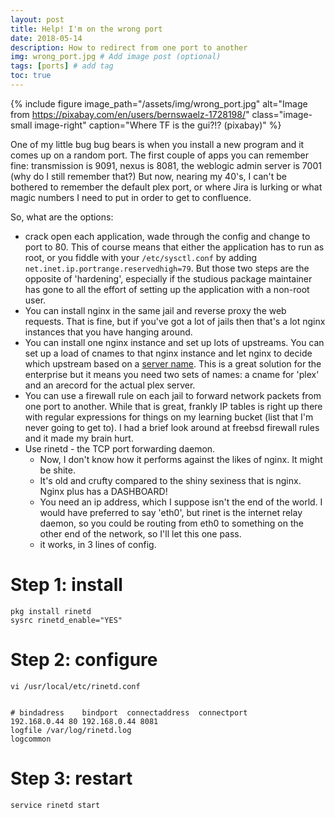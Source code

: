 ```yaml
---
layout: post
title: Help! I'm on the wrong port
date: 2018-05-14
description: How to redirect from one port to another
img: wrong_port.jpg # Add image post (optional)
tags: [ports] # add tag
toc: true
---
```


{% include figure image_path="/assets/img/wrong_port.jpg" alt="Image from https://pixabay.com/en/users/bernswaelz-1728198/" class="image-small image-right" caption="Where TF is the gui?!? (pixabay)" %}


One of my little bug bug bears is when you install a new program and it comes up on a random port. The first couple of apps you can remember fine: transmission is 9091, nexus is 8081, the weblogic admin server is 7001 (why do I still remember that?) But now, nearing my 40's, I can't be bothered to remember the default plex port, or where Jira is lurking or what magic numbers I need to put in order to get to confluence.

So, what are the options:
* crack open each application, wade through the config and change to port to 80. This of course means that either the application has to run as root, or you fiddle with your ``/etc/sysctl.conf`` by adding ``net.inet.ip.portrange.reservedhigh=79``. But those two steps are the opposite of 'hardening', especially if the  studious package maintainer has gone to all the effort of setting up the application with a non-root user.
* You can install nginx in the same jail and reverse proxy the web requests. That is fine, but if you've got a lot of jails then that's a lot nginx instances that you have hanging around.
* You can install one nginx instance and set up lots of upstreams. You can set up a load of cnames to that nginx instance and let nginx to decide which upstream based on a [server name](http://nginx.org/en/docs/http/server_names.html). This is a great solution for the enterprise but it means you need two sets of names: a cname for 'plex' and an arecord for the actual plex server.
* You can use a firewall rule on each jail to forward network packets from one port to another. While that is great, frankly IP tables is right up there with regular expressions for things on my learning bucket (list that I'm never going to get to). I had a brief look around at freebsd firewall rules and it made my brain hurt.
* Use rinetd - the TCP port forwarding daemon.
  * Now, I don't know how it performs against the likes of nginx. It might be shite.
  * It's old and crufty compared to the shiny sexiness that is nginx. Nginx plus has a DASHBOARD!
  * You need an ip address, which I suppose isn't the end of the world. I would have preferred to say 'eth0', but rinet is the internet relay daemon, so you could be routing from eth0 to something on the other end of the network, so I'll let this one pass.
  * it works, in 3 lines of config.

# Step 1: install

```
pkg install rinetd
sysrc rinetd_enable="YES"
```

# Step 2: configure

```
vi /usr/local/etc/rinetd.conf


# bindadress    bindport  connectaddress  connectport
192.168.0.44 80 192.168.0.44 8081
logfile /var/log/rinetd.log
logcommon
```

# Step 3: restart

```
service rinetd start
```

